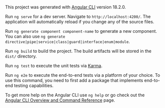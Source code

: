 

This project was generated with [Angular CLI](https://github.com/angular/angular-cli) version 18.2.0.


Run `ng serve` for a dev server. Navigate to `http://localhost:4200/`. The application will automatically reload if you change any of the source files.



Run `ng generate component component-name` to generate a new component. You can also use `ng generate directive|pipe|service|class|guard|interface|enum|module`.



Run `ng build` to build the project. The build artifacts will be stored in the `dist/` directory.



Run `ng test` to execute the unit tests via [Karma](https://karma-runner.github.io).



Run `ng e2e` to execute the end-to-end tests via a platform of your choice. To use this command, you need to first add a package that implements end-to-end testing capabilities.



To get more help on the Angular CLI use `ng help` or go check out the [Angular CLI Overview and Command Reference](https://angular.dev/tools/cli) page.
